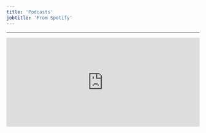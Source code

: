 ```yaml
---
title: 'Podcasts'
jobtitle: 'From Spotify'
---
```


- - -

<iframe src="https://open.spotify.com/embed-podcast/episode/37uSOCOuxpGvgE2u5NANAV" width="100%" height="232" frameborder="0" allowtransparency="true" allow="encrypted-media"></iframe>
